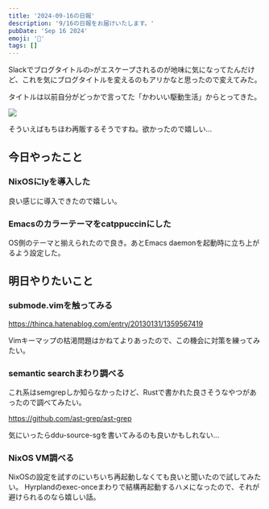 ```yaml
---
title: '2024-09-16の日報'
description: '9/16の日報をお届けいたします。'
pubDate: 'Sep 16 2024'
emoji: '🦊'
tags: []
---
```


Slackでブログタイトルの`>`がエスケープされるのが地味に気になってたんだけど、これを気にブログタイトルを変えるのもアリかなと思ったので変えてみた。

タイトルは以前自分がどっかで言ってた「かわいい駆動生活」からとってきた。

![](https://r2.comamoca.dev/kawaii-driven-life.png)


そういえばもちほわ再販するそうですね。欲かったので嬉しい...


## 今日やったこと

### NixOSにlyを導入した

良い感じに導入できたので嬉しい。

### Emacsのカラーテーマをcatppuccinにした

OS側のテーマと揃えられたので良き。あとEmacs daemonを起動時に立ち上がるよう設定した。

## 明日やりたいこと

### submode.vimを触ってみる

https://thinca.hatenablog.com/entry/20130131/1359567419

Vimキーマップの枯渇問題はかねてよりあったので、この機会に対策を練ってみたい。

### semantic searchまわり調べる

これ系はsemgrepしか知らなかったけど、Rustで書かれた良さそうなやつがあったので調べてみたい。

https://github.com/ast-grep/ast-grep

気にいったらddu-source-sgを書いてみるのも良いかもしれない...

### NixOS VM調べる

NixOSの設定を試すのにいちいち再起動しなくても良いと聞いたので試してみたい。
Hyrplandのexec-onceまわりで結構再起動するハメになったので、それが避けられるのなら嬉しい話。
